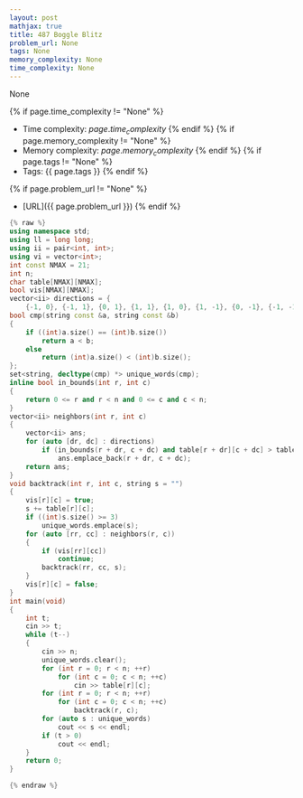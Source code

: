 ```yaml
---
layout: post
mathjax: true
title: 487 Boggle Blitz
problem_url: None
tags: None
memory_complexity: None
time_complexity: None
---
```


None


{% if page.time_complexity != "None" %}
- Time complexity: ${{ page.time_complexity }}$
{% endif %}
{% if page.memory_complexity != "None" %}
- Memory complexity: ${{ page.memory_complexity }}$
{% endif %}
{% if page.tags != "None" %}
- Tags: {{ page.tags }}
{% endif %}

{% if page.problem_url != "None" %}
- [URL]({{ page.problem_url }})
{% endif %}

```cpp
{% raw %}
using namespace std;
using ll = long long;
using ii = pair<int, int>;
using vi = vector<int>;
int const NMAX = 21;
int n;
char table[NMAX][NMAX];
bool vis[NMAX][NMAX];
vector<ii> directions = {
    {-1, 0}, {-1, 1}, {0, 1}, {1, 1}, {1, 0}, {1, -1}, {0, -1}, {-1, -1}};
bool cmp(string const &a, string const &b)
{
    if ((int)a.size() == (int)b.size())
        return a < b;
    else
        return (int)a.size() < (int)b.size();
};
set<string, decltype(cmp) *> unique_words(cmp);
inline bool in_bounds(int r, int c)
{
    return 0 <= r and r < n and 0 <= c and c < n;
}
vector<ii> neighbors(int r, int c)
{
    vector<ii> ans;
    for (auto [dr, dc] : directions)
        if (in_bounds(r + dr, c + dc) and table[r + dr][c + dc] > table[r][c])
            ans.emplace_back(r + dr, c + dc);
    return ans;
}
void backtrack(int r, int c, string s = "")
{
    vis[r][c] = true;
    s += table[r][c];
    if ((int)s.size() >= 3)
        unique_words.emplace(s);
    for (auto [rr, cc] : neighbors(r, c))
    {
        if (vis[rr][cc])
            continue;
        backtrack(rr, cc, s);
    }
    vis[r][c] = false;
}
int main(void)
{
    int t;
    cin >> t;
    while (t--)
    {
        cin >> n;
        unique_words.clear();
        for (int r = 0; r < n; ++r)
            for (int c = 0; c < n; ++c)
                cin >> table[r][c];
        for (int r = 0; r < n; ++r)
            for (int c = 0; c < n; ++c)
                backtrack(r, c);
        for (auto s : unique_words)
            cout << s << endl;
        if (t > 0)
            cout << endl;
    }
    return 0;
}

{% endraw %}
```